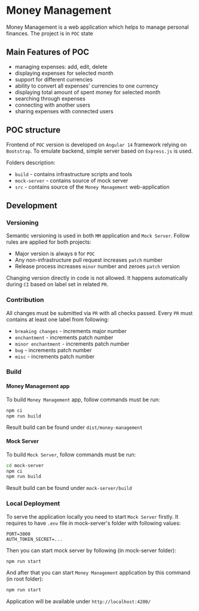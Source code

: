 # Money Management

Money Management is a web application which helps to manage personal finances. The project is in `POC` state

## Main Features of POC

- managing expenses: add, edit, delete
- displaying expenses for selected month
- support for different currencies
- ability to convert all expenses' currencies to one currency
- displaying total amount of spent money for selected month
- searching through expenses
- connecting with another users
- sharing expenses with connected users

## POC structure

Frontend of `POC` version is developed on `Angular 14` framework relying on `Bootstrap`. To emulate backend, simple server based on `Express.js` is used.

Folders description:

- `build` - contains infrastructure scripts and tools
- `mock-server` - contains source of mock server
- `src` - contains source of the `Money Management` web-application

## Development

### Versioning

Semantic versioning is used in both `MM` application and `Mock Server`. Follow rules are applied for both projects:

- Major version is always `0` for `POC`
- Any non-infrastructure pull request increases `patch` number
- Release process increases `minor` number and zeroes `patch` version

Changing version directly in code is not allowed. It happens automatically during `CI` based on label set in related `PR`.

### Contribution

All changes must be submitted via `PR` with all checks passed. Every `PR` must contains at least one label from following:

- `breaking changes` - increments major number
- `enchantment` - increments patch number
- `minor enchantment` - increments patch number
- `bug` - increments patch number
- `misc` - increments patch number

### Build

#### Money Management app

To build `Money Management` app, follow commands must be run:

```bash
npm ci
npm run build
```

Result build can be found under `dist/money-management`

#### Mock Server

To build `Mock Server`, follow commands must be run:

```bash
cd mock-server
npm ci
npm run build
```

Result build can be found under `mock-server/build`

### Local Deployment

To serve the application locally you need to start `Mock Server` firstly.
It requires to have `.env` file in mock-server's folder with following values:

```
PORT=3000
AUTH_TOKEN_SECRET=...
```

Then you can start mock server by following (in mock-server folder):

```bash
npm run start
```

And after that you can start `Money Management` application by this command (in root folder):

```bash
npm run start
```

Application will be available under `http://localhost:4200/`

